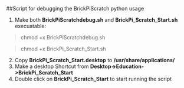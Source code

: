 ##Script for debugging the BrickPiScratch python usage
1. Make both **BrickPiScratchdebug.sh** and **BrickPi_Scratch_Start.sh** execuatable:

  > chmod +x BrickPiScratchdebug.sh

  > chmod +x BrickPi_Scratch_Start.sh

2. Copy **BrickPi_Scratch_Start.desktop** to **/usr/share/applications/**
3. Make a desktop Shortcut from **Desktop->Education->BrickPi_Scratch_Start**
3. Double click on **BrickPi_Scratch_Start** to start running the script


